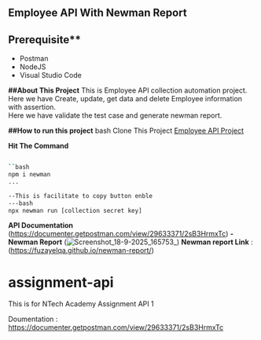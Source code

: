 ## Employee API With Newman Report
## Prerequisite**
- Postman
- NodeJS
- Visual Studio Code

**##About This Project**
This is Employee API collection automation project. Here we have Create, update, get data and delete Employee information with assertion.  
Here we have validate the test case and generate newman report.

**##How to run this project**
bash
Clone This Project [Employee API Project](https://github.com/fuzayelqa/assignment-api)

**Hit The Command**
```bash

``bash
npm i newman
...

--This is facilitate to copy button enble  
---bash
npx newman run [collection secret key]
```

**API Documentation** (https://documenter.getpostman.com/view/29633371/2sB3HrmxTc)
**- Newman Report** (![Screenshot_18-9-2025_165753_](https://github.com/user-attachments/assets/08c20841-32bf-4f89-8757-210a971f88cb))
**Newman report Link** : (https://fuzayelqa.github.io/newman-report/)
















# assignment-api
This is for NTech Academy Assignment API 1


Doumentation : https://documenter.getpostman.com/view/29633371/2sB3HrmxTc

